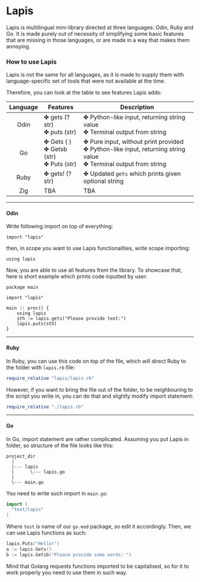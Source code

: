 # Lapis
Lapis is multilingual mini-library directed at three languages: Odin, Ruby and Go.
It is made purely out of necessity of simplifying some basic features that are
missing in those languages, or are made in a way that makes them annoying.

### How to use Lapis
Lapis is not the same for all languages, as it is made to supply them with
language-specific set of tools that were not available at the time.

Therefore, you can look at the table to see features Lapis adds:

| Language | Features                      | Description                                                                  |
|:--------:| ----------------------------- | ---------------------------------------------------------------------------- |
|   Odin   | ✤ gets (?str)<br>✤ puts (str) | ✤ Python-like input, returning string value<br>✤ Terminal output from string |
|    Go    | ✤ Gets ( )<br>✤ Getsb (str)<br>✤ Puts (str) | ✤ Pure input, without print provided<br>✤ Python-like input, returning string value<br>✤ Terminal output from string |
|   Ruby   | ✤ gets! (?str)                | ✤ Updated `gets` which prints given optional string                          |
|   Zig    | TBA                           | TBA                                                                          |

---
#### Odin
Write following import on top of everything:
```Odin
import "lapis"
```
then, in scope you want to use Lapis functionalities, write scope importing:
```Odin
using lapis
```
Now, you are able to use all features from the library. To showcase that,
here is short example which prints code inputted by user:
```Odin
package main

import "lapis"

main :: proc() {
    using lapis
    sth := lapis.gets("Please provide text:")
    lapis.puts(sth)
}
```
---
#### Ruby
In Ruby, you can use this code on top of the file, which will direct Ruby to
the folder with `lapis.rb` file:
```Ruby
require_relative "lapis/lapis.rb"
```
However, if you want to bring the file out of the folder, to be neighbouring
to the script you write in, you can do that and slightly modify import statement:
```Ruby
require_relative "./lapis.rb"
```
---
#### Go
In Go, import statement are rather complicated. Assuming you put Lapis in folder,
so structure of the file looks like this:
```
project_dir
  |
  |--- lapis
  |      \--- lapis.go
  |
  \--- main.go
```
You need to write such import in `main.go`:
```Go
import (
  "test/lapis"
)
```
Where `test` is name of our `go.mod` package, so edit it accordingly. Then, we
can use Lapis functions as such:
```Go
lapis.Puts("Hello!")
a := lapis.Gets()
b := lapis.Getsb("Please provide some words: ")
```
Mind that Golang requests functions imported to be capitalised, so for it to work
properly you need to use them in such way.
